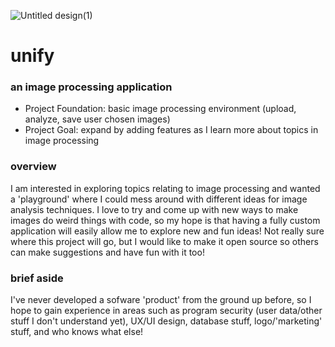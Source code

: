 ![Untitled design(1)](https://github.com/brettmorrisonAO5ANNEX/unify/assets/49254129/b1b09a5b-b623-40e0-b385-e9b7fc01e0c1)
# unify 

### an image processing application
- Project Foundation: basic image processing environment (upload, analyze, save user chosen images)
- Project Goal: expand by adding features as I learn more about topics in image processing
### overview
I am interested in exploring topics relating to image processing and wanted a 'playground' where I could mess around with different ideas for image analysis techniques. 
I love to try and come up with new ways to make images do weird things with code, so my hope is that having a fully custom application will easily allow me to explore
new and fun ideas! Not really sure where this project will go, but I would like to make it open source so others can make suggestions and have fun with it too!
### brief aside
I've never developed a sofware 'product' from the ground up before, so I hope to gain experience in areas such as program security (user data/other stuff I don't understand yet), 
UX/UI design, database stuff, logo/'marketing' stuff, and who knows what else!
